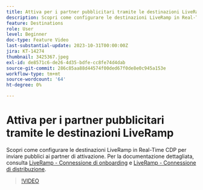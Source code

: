 ```yaml
---
title: Attiva per i partner pubblicitari tramite le destinazioni LiveRamp
description: Scopri come configurare le destinazioni LiveRamp in Real-Time CDP per inviare pubblici ai partner di attivazione.
feature: Destinations
role: User
level: Beginner
doc-type: Feature Video
last-substantial-update: 2023-10-31T00:00:00Z
jira: KT-14274
thumbnail: 3425367.jpeg
exl-id: de8571c6-de26-4d35-bdfe-cc8fe74d4dab
source-git-commit: 286c85aa88d44574f00ded67f0de8e0c945a153e
workflow-type: tm+mt
source-wordcount: '64'
ht-degree: 0%

---
```


# Attiva per i partner pubblicitari tramite le destinazioni LiveRamp

Scopri come configurare le destinazioni LiveRamp in Real-Time CDP per inviare pubblici ai partner di attivazione. Per la documentazione dettagliata, consulta [LiveRamp - Connessione di onboarding](https://experienceleague.adobe.com/docs/experience-platform/destinations/catalog/advertising/liveramp-onboarding.html) e [LiveRamp - Connessione di distribuzione](https://experienceleague.adobe.com/docs/experience-platform/destinations/catalog/advertising/liveramp-distribution.html).

>[!VIDEO](https://video.tv.adobe.com/v/3425367/?learn=on&enablevpops)
